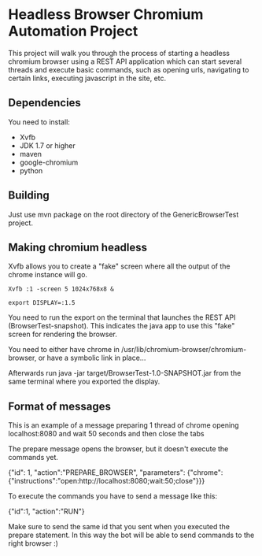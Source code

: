 # Headless Browser Chromium Automation Project

This project will walk you through the process of starting a headless chromium browser using a REST API application which can start several threads and execute basic commands, such as opening urls, navigating to certain links, executing javascript in the site, etc.

##  Dependencies

You need to install:
*  Xvfb
*  JDK 1.7 or higher
*  maven
*  google-chromium
*  python


## Building

Just use mvn package on the root directory of the GenericBrowserTest project.

## Making chromium headless

Xvfb allows you to create a "fake" screen where all the output of the chrome instance will go.

	Xvfb :1 -screen 5 1024x768x8 &

	export DISPLAY=:1.5

You need to run the export on the terminal that launches the REST API (BrowserTest-snapshot). This indicates the java app to use this "fake" screen for rendering the browser.

You need to either have chrome in /usr/lib/chromium-browser/chromium-browser, or have a symbolic link in place...

Afterwards run java -jar target/BrowserTest-1.0-SNAPSHOT.jar from the same terminal where you exported the display.


## Format of messages

This is an example of a message preparing 1 thread of chrome opening localhost:8080 and wait 50 seconds and then close the tabs

The prepare message opens the browser, but it doesn't execute the commands yet.

  {"id": 1, "action":"PREPARE_BROWSER", "parameters": {"chrome":{"instructions":"open:http://localhost:8080;wait:50;close"}}}

To execute the commands you have to send a message like this:

   {"id":1, "action":"RUN"}

Make sure to send the same id that you sent when you executed the prepare statement. In this way the bot will be able to send commands to the right browser :)









